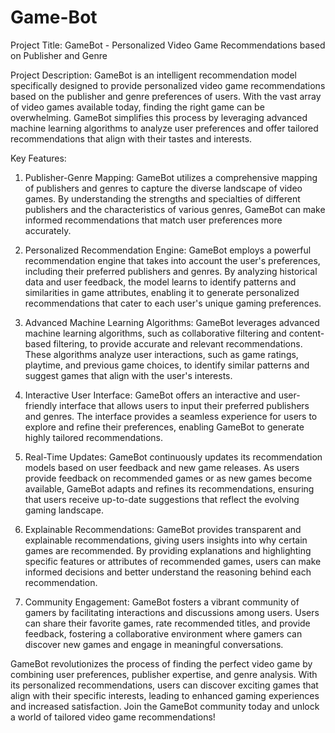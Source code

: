 # Game-Bot
Project Title: GameBot - Personalized Video Game Recommendations based on Publisher and Genre

Project Description:
GameBot is an intelligent recommendation model specifically designed to provide personalized video game recommendations based on the publisher and genre preferences of users. With the vast array of video games available today, finding the right game can be overwhelming. GameBot simplifies this process by leveraging advanced machine learning algorithms to analyze user preferences and offer tailored recommendations that align with their tastes and interests.

Key Features:
1. Publisher-Genre Mapping: GameBot utilizes a comprehensive mapping of publishers and genres to capture the diverse landscape of video games. By understanding the strengths and specialties of different publishers and the characteristics of various genres, GameBot can make informed recommendations that match user preferences more accurately.

2. Personalized Recommendation Engine: GameBot employs a powerful recommendation engine that takes into account the user's preferences, including their preferred publishers and genres. By analyzing historical data and user feedback, the model learns to identify patterns and similarities in game attributes, enabling it to generate personalized recommendations that cater to each user's unique gaming preferences.

3. Advanced Machine Learning Algorithms: GameBot leverages advanced machine learning algorithms, such as collaborative filtering and content-based filtering, to provide accurate and relevant recommendations. These algorithms analyze user interactions, such as game ratings, playtime, and previous game choices, to identify similar patterns and suggest games that align with the user's interests.

4. Interactive User Interface: GameBot offers an interactive and user-friendly interface that allows users to input their preferred publishers and genres. The interface provides a seamless experience for users to explore and refine their preferences, enabling GameBot to generate highly tailored recommendations.

5. Real-Time Updates: GameBot continuously updates its recommendation models based on user feedback and new game releases. As users provide feedback on recommended games or as new games become available, GameBot adapts and refines its recommendations, ensuring that users receive up-to-date suggestions that reflect the evolving gaming landscape.

6. Explainable Recommendations: GameBot provides transparent and explainable recommendations, giving users insights into why certain games are recommended. By providing explanations and highlighting specific features or attributes of recommended games, users can make informed decisions and better understand the reasoning behind each recommendation.

7. Community Engagement: GameBot fosters a vibrant community of gamers by facilitating interactions and discussions among users. Users can share their favorite games, rate recommended titles, and provide feedback, fostering a collaborative environment where gamers can discover new games and engage in meaningful conversations.

GameBot revolutionizes the process of finding the perfect video game by combining user preferences, publisher expertise, and genre analysis. With its personalized recommendations, users can discover exciting games that align with their specific interests, leading to enhanced gaming experiences and increased satisfaction. Join the GameBot community today and unlock a world of tailored video game recommendations!
